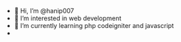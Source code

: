 - 👋 Hi, I’m @hanip007
- 👀 I’m interested in web development
- 🌱 I’m currently learning php codeigniter and javascript
- 
<!---
hanip007/hanip007 is a ✨ special ✨ repository because its `README.md` (this file) appears on your GitHub profile.
You can click the Preview link to take a look at your changes.
--->
